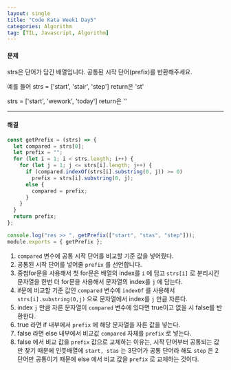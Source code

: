 ```yaml
---
layout: single
title: "Code Kata Week1 Day5"
categories: Algorithm
tag: [TIL, Javascript, Algorithm]
---
```


#### 문제

strs은 단어가 담긴 배열입니다. 공통된 시작 단어(prefix)를 반환해주세요.

예를 들어 strs = ['start', 'stair', 'step'] return은 'st'

strs = ['start', 'wework', 'today'] return은 ''

---

#### 해결

```js
const getPrefix = (strs) => {
  let compared = strs[0];
  let prefix = "";
  for (let i = 1; i < strs.length; i++) {
    for (let j = 1; j <= strs[i].length; j++) {
      if (compared.indexOf(strs[i].substring(0, j)) >= 0)
        prefix = strs[i].substring(0, j);
      else {
        compared = prefix;
      }
    }
  }
  return prefix;
};

console.log("res >> ", getPrefix(["start", "stas", "step"]));
module.exports = { getPrefix };
```

1. `compared` 변수에 공통 시작 단어를 비교할 기준 값을 넣어줬다.
2. 공통된 시작 단어를 넣어줄 `prefix` 를 선언합니다.
3. 중첩for문을 사용해서 첫 for문은 배열의 index를 `i` 에 담고 `strs[i]` 로 분리시킨 문자열을 한번 더 for문을 사용해서 문자열의 index를 `j` 에 담는다.
4. if문에 비교할 기준 값인 `compared` 변수에 `indexOf` 를 사용해서 `strs[i].substring(0,j)` 으로 문자열에서 index를 `j` 만큼 자른다.
5. index `j` 만큼 자른 문자열이 `compared` 변수에 있다면 true이고 없을 시 false를 반환한다.
6. true 라면 if 내부에서 `prefix` 에 해당 문자열을 자른 값을 넣는다.
7. false 라면 else 내부에서 비교값 `compared` 자체를 `prefix` 로 넣는다.
8. false 에서 비교 값을 `prefix` 값으로 교체하는 이유는, 시작 단어부터 공통되는 값만 찾기 때문에 인풋배열에 `start, stas` 는 3단어가 공통 단어라 해도 `step` 은 2단어만 공통이기 때문에 else 에서 비교 값을 `prefix` 로 교체하는 것이다.
